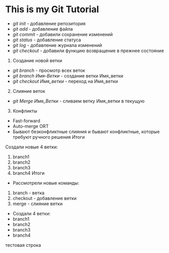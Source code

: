 # This is my Git Tutorial

* *git init* - добавление репозитория 
* *git add* - добавление файла 
* *git commit* - добавили сохранение изменений
* *git status* - добавление статуса 
* *git log* - добавление журнала изменений  
* *git checkout* - добавили функцию возвращение в прежнее состояние 
1. Создание новой ветки
* *git branch* - просмотр всех веток
* *git branch Имя-Ветки* - создание ветки Имя_ветки
* *git checkout Имя_ветки* - переход на Имя_ветки
2. Слияние веток
* *git Merge Имя_Ветки* - сливаем ветку Имя_ветки в текущую 

3. Конфликты

* Fast-forward
* Auto-merge ORT
* Бывают безконфликтные слияния и бывают конфликтные, которые требуют ручного решения 
Итоги

Создали новые 4 ветки:
1. branch1
2. branch2
3. branch3
4. branch4
Итоги 

* Рассмотрели новые команды:
1. branch - ветка
2. checkout - добавление ветки 
3. merge - слияние ветки

* Создали 4 ветки:
* branch1
* branch2
* branch3
* branch4

тестовая строка
